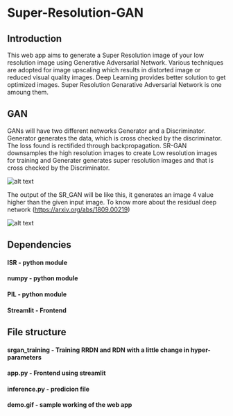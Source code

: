 # Super-Resolution-GAN
## Introduction 
This web app aims to generate a Super Resolution image of your low resolution image using Generative Adversarial Network. Various techniques are adopted for image upscaling which results in distorted image or reduced visual quality images. Deep Learning provides better solution to get optimized images. Super Resolution Genarative Adversarial Network is one amoung them. 
## GAN
GANs will have two different networks Generator and a Discriminator. Generator generates the data, which is cross checked by the discriminator. The loss found is rectifided through backpropagation. SR-GAN downsamples the high resolution images to create Low resolution images for training and Generater generates super resolution images and that is cross checked by the Discriminator.

![alt text](https://miro.medium.com/max/2164/1*CcqEeJAa6cOBP8a713YR-w.png)

The output of the SR_GAN will be like this, it generates an image 4 value higher than the given input image. To know more about the residual deep network (https://arxiv.org/abs/1809.00219)


![alt text](https://miro.medium.com/max/2068/1*7doTQzPZSn3TYFR8xY2FuA.png)

## Dependencies
#### ISR - python module 
#### numpy - python module 
#### PIL - python module 
#### Streamlit - Frontend 

## File structure
#### srgan_training - Training RRDN and RDN with a little change in hyper-parameters
#### app.py - Frontend using streamlit 
#### inference.py - predicion file 
#### demo.gif - sample working of the web app

